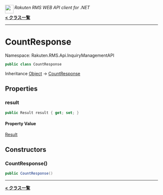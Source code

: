 <img align="left" style="height: 2em;" src="https://webservice.rakuten.co.jp/favicon.ico"><em>Rakuten RMS WEB API client for .NET</em>

[**< クラス一覧**](./)
- - -

# CountResponse

Namespace: Rakuten.RMS.Api.InquiryManagementAPI

```csharp
public class CountResponse
```

Inheritance [Object](https://docs.microsoft.com/en-us/dotnet/api/system.object) → [CountResponse](./rakuten.rms.api.inquirymanagementapi.countresponse)

## Properties

### <a id="properties-result"/>**result**

```csharp
public Result result { get; set; }
```

#### Property Value

[Result](./rakuten.rms.api.inquirymanagementapi.countresponse.result)<br>

## Constructors

### <a id="constructors-.ctor"/>**CountResponse()**

```csharp
public CountResponse()
```


- - -
[**< クラス一覧**](./)
